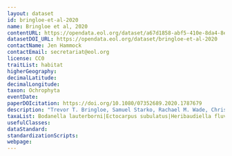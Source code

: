 ```yaml
---
layout: dataset
id: bringloe-et-al-2020
name: Bringloe et al, 2020
contentURL: https://opendata.eol.org/dataset/a67d1858-abf5-410e-8da4-8e451ad25a22/resource/6f0f97c4-c06c-400a-8a29-80299ad5af38/download/bringloeetal2020.zip
datasetDOI_URL: https://opendata.eol.org/dataset/bringloe-et-al-2020
contactName: Jen Hammock
contactEmail: secretariat@eol.org
license: CC0
traitList: habitat
higherGeography:
decimalLatitude:
decimalLongitude:
taxon: Ochrophyta
eventDate:
paperDOIcitation: https://doi.org/10.1080/07352689.2020.1787679
description: "Trevor T. Bringloe, Samuel Starko, Rachael M. Wade, Christophe Vieira, Hiroshi Kawai, Olivier De Clerck, J. Mark Cock, Susana M. Coelho, Christophe Destombe, Myriam Valero, Jo/#o Neiva, Gareth A. Pearson, Sylvain Faugeron, Ester A. Serr/#o & Heroen Verbruggen (2020) Phylogeny and Evolution of the Brown Algae, Critical Reviews in Plant Sciences, 39:4, 281-321, DOI: 10.1080/07352689.2020.1787679"
taxaList: Bodanella lauterborni|Ectocarpus subulatus|Heribaudiella fluviatilis|Phaeophyceae|Pleurocladia lacustris|Porterinema fluviatile
usefulClasses:
dataStandard:
standardizationScripts:
webpage:
---
```


